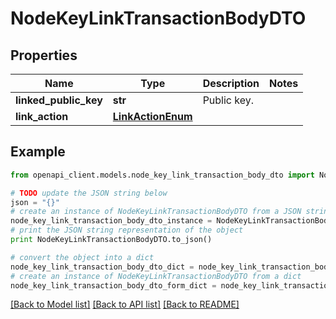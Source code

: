 # NodeKeyLinkTransactionBodyDTO


## Properties

Name | Type | Description | Notes
------------ | ------------- | ------------- | -------------
**linked_public_key** | **str** | Public key. | 
**link_action** | [**LinkActionEnum**](LinkActionEnum.md) |  | 

## Example

```python
from openapi_client.models.node_key_link_transaction_body_dto import NodeKeyLinkTransactionBodyDTO

# TODO update the JSON string below
json = "{}"
# create an instance of NodeKeyLinkTransactionBodyDTO from a JSON string
node_key_link_transaction_body_dto_instance = NodeKeyLinkTransactionBodyDTO.from_json(json)
# print the JSON string representation of the object
print NodeKeyLinkTransactionBodyDTO.to_json()

# convert the object into a dict
node_key_link_transaction_body_dto_dict = node_key_link_transaction_body_dto_instance.to_dict()
# create an instance of NodeKeyLinkTransactionBodyDTO from a dict
node_key_link_transaction_body_dto_form_dict = node_key_link_transaction_body_dto.from_dict(node_key_link_transaction_body_dto_dict)
```
[[Back to Model list]](../README.md#documentation-for-models) [[Back to API list]](../README.md#documentation-for-api-endpoints) [[Back to README]](../README.md)



